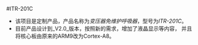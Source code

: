 #ITR-201C
* 该项目是定制产品，产品名称为*变压器免维护呼吸器*，型号为*ITR-201C*。
* 目前产品设计到_V2.0_版本，按照新的需求，增加了液晶显示等内容，
  并且将核心板由原来的ARM9改为Cortex-A8。